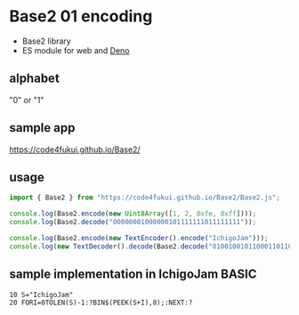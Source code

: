 # Base2 01 encoding

- Base2 library
- ES module for web and [Deno](https://deno.land)

## alphabet

"0" or "1"

## sample app

https://code4fukui.github.io/Base2/

## usage

```js
import { Base2 } from "https://code4fukui.github.io/Base2/Base2.js";

console.log(Base2.encode(new Uint8Array([1, 2, 0xfe, 0xff])));
console.log(Base2.decode("00000001000000101111111011111111"));

console.log(Base2.encode(new TextEncoder().encode("IchigoJam")));
console.log(new TextDecoder().decode(Base2.decode("010010010110001101101000011010010110011101101111010010100110000101101101")));
```

## sample implementation in IchigoJam BASIC

```
10 S="IchigoJam"
20 FORI=0TOLEN(S)-1:?BIN$(PEEK(S+I),8);:NEXT:?
```

